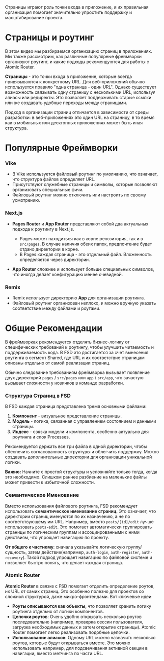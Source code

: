 Страницы играют роль точки входа в приложение, и их правильная организация помогает значительно упростить поддержку и масштабирование проекта.

# Страницы и роутинг

В этом видео мы разбираемся организацию страниц в приложениях. Мы также рассмотрим, как различные популярные фреймворки организуют роутинг, и какие подходы рекомендуются для работы с Atomic Router.

**Страницы** - это точки входа в приложение, которые всегда привязываются к конкретному URL. Для веб-приложений обычно используется правило "одна страница - один URL". Однако существует возможность связывать одну страницу с несколькими URL, используя алиасы или редиректы. Это позволяет поддерживать старые ссылки или же создавать удобные переходы между страницами.

Подход в организации страниц отличается в зависимости от среды разработки: в веб-приложениях это один URL на страницу, в то время как в мобильных или десктопных приложениях может быть иная структура.

# Популярные Фреймворки

### Vike

- В Vike используется файловый роутинг по умолчанию, что означает, что структура файлов определяет URL.
- Присутствуют служебные страницы и символы, которые позволяют организовать специальные фичи.
- Файловый роутинг можно отключить или настроить по своему усмотрению.

### Next.js

- **Pages Router** и **App Router** представляют собой два актуальных подхода к роутингу в Next.js.

  - Pages может находиться как в корне репозитория, так и в `src/pages`. В случае наличия обеих папок, предпочтение будет отдано директории в корне.
  - В Pages каждая страница - это отдельный файл. Вложенность определяется через директории.

- **App Router** сложнее и использует больше специальных символов, что иногда делает конфигурацию менее очевидной.

### Remix

- Remix использует директорию **App** для организации роутинга.
- Файловый роутинг организован неплохо, и можно вручную указать соответствие между файлами и роутами.

# Общие Рекомендации

В фреймворках рекомендуется отделять бизнес-логику от специфических требований к роутингу, чтобы улучшить читаемость и поддерживаемость кода. В FSD это достигается за счет вынесения роутинга в сегмент Shared, где URL и их соответствие страницам описаны отдельно от самой реализации страниц.

Обычно следование требованиям фреймворка вызывает появление двух директорий `pages` / `src/pages` или `app` / `src/app`, что зачастую вызывает сложности у новичков в команде разработки.

### Структура Страниц в FSD

В FSD каждая страница представлена тремя основными файлами:

1. **Компонент** - визуальное представление страницы.
2. **Модель** - логика, связанная с управлением состоянием и данными страницы.
3. **Индекс** - связка модели и компонента, особенно актуально для роутинга и слоя Processes.

Рекомендуется держать все три файла в одной директории, чтобы обеспечить согласованность структуры и облегчить поддержку. Можно создавать дополнительные директории для организации уникальной логики.

**Важно:** Начните с простой структуры и усложняйте только тогда, когда это необходимо. Слишком раннее разбиение на маленькие файлы может привести к избыточной сложности.

### Семантическое Именование

Вместо использования файлового роутинга, FSD рекомендует использовать **семантическое именование страниц**. Это означает, что директории страниц именуются по их назначению, а не по соответствующему им URL. Например, вместо `posts/[id]/edit` лучше использовать `posts-edit`. Это помогает автоматически группировать страницы по логическим группам и ассоциированными с ними действиям, что упрощает навигацию по проекту.

**От общего к частному**: сначала указывайте логическую группу/сущность, затем действие(например, `auth-login`, `auth-register`, `auth-recovery`). Такой подход упрощает навигацию по файловой системе и позволяет быстро понять, что делает каждая страница.

### Atomic Router

**Atomic Router** в связке с FSD помогает отделить определение роутов, их URL от самих страниц. Это особенно полезно для проектов со сложной структурой, даже микро-фронтендами. Вот ключевые идеи:

- **Роуты описываются как объекты**, что позволяет хранить логику роутинга отдельно от логики компонентов.
- **Цепочки роутов**: Очень удобно открывать несколько роутов последовательно (например, проверка сессии пользователя, загрузка необходимых данных и затем открытие страницы). Atomic Router помогает легко реализовать подобные цепочки.
- **Использование алиасов**: Одному URL можно назначить несколько роутов, которые будут открываться вместе. Это можно использовать например, для подсвечивания активной секции в навигации, вместо метчинга по части URL.
